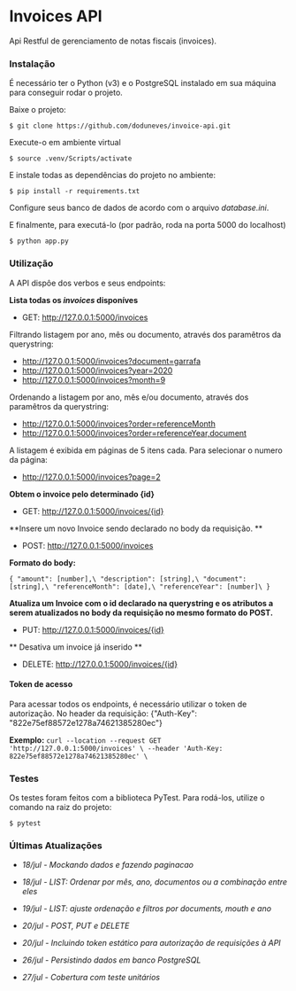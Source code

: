 # Invoices API

Api Restful de gerenciamento de notas fiscais (invoices).

### Instalação
É necessário ter o Python (v3) e o PostgreSQL instalado em sua máquina para conseguir rodar o projeto.

Baixe o projeto:

`$ git clone https://github.com/doduneves/invoice-api.git`

Execute-o em ambiente virtual

`$ source .venv/Scripts/activate`

E instale todas as dependências do projeto no ambiente:

`$ pip install -r requirements.txt`

Configure seus banco de dados de acordo com o arquivo *database.ini*. 

E finalmente, para executá-lo (por padrão, roda na porta 5000 do localhost)

`$ python app.py`

### Utilização

A API dispôe dos verbos e seus endpoints: 

**Lista todas os *invoices* disponíves**
- GET: http://127.0.0.1:5000/invoices

Filtrando listagem por ano, mês ou documento, através dos paramêtros da querystring:
- http://127.0.0.1:5000/invoices?document=garrafa
- http://127.0.0.1:5000/invoices?year=2020
- http://127.0.0.1:5000/invoices?month=9

Ordenando a listagem por ano, mês e/ou documento, através dos paramêtros da querystring:
- http://127.0.0.1:5000/invoices?order=referenceMonth
- http://127.0.0.1:5000/invoices?order=referenceYear,document

A listagem é exibida em páginas de 5 itens cada. Para selecionar o numero da página:
- http://127.0.0.1:5000/invoices?page=2


**Obtem o invoice pelo determinado {id}**

- GET: http://127.0.0.1:5000/invoices/{id}

**Insere um novo Invoice sendo declarado no body da requisição. **

- POST: http://127.0.0.1:5000/invoices

**Formato do body:**

`{
  "amount": [number],\
  "description": [string],\
  "document": [string],\
  "referenceMonth": [date],\
  "referenceYear": [number]\
}`

**Atualiza um Invoice com o id declarado na querystring e os atributos a serem atualizados no body da requisição no mesmo formato do POST.**

- PUT: http://127.0.0.1:5000/invoices/{id}


** Desativa um invoice já inserido **


- DELETE: http://127.0.0.1:5000/invoices/{id}


#### Token de acesso
Para acessar todos os endpoints, é necessário utilizar o token de autorização.
No header da requisição: {"Auth-Key": "822e75ef88572e1278a74621385280ec"}

**Exemplo:**
`curl --location --request GET 'http://127.0.0.1:5000/invoices' \
--header 'Auth-Key: 822e75ef88572e1278a74621385280ec' \`


### Testes

Os testes foram feitos com a biblioteca PyTest. Para rodá-los, utilize o comando na raiz do projeto:

`$ pytest`


### Últimas Atualizações

- *18/jul - Mockando dados e fazendo paginacao*

- *18/jul - LIST: Ordenar por mês, ano, documentos ou a combinação entre eles*

- *19/jul - LIST: ajuste ordenação e filtros por documents, mouth e ano*

- *20/jul - POST, PUT e DELETE*

- *20/jul - Incluindo token estático para autorização de requisições à API*

- *26/jul - Persistindo dados em banco PostgreSQL*

- *27/jul - Cobertura com teste unitários*


